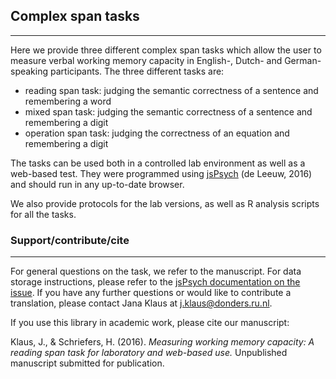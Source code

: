 ## Complex span tasks #
***
Here we provide three different complex span tasks which allow the user to measure verbal working memory capacity in English-, Dutch- and German-speaking participants. The three different tasks are:
- reading span task: judging the semantic correctness of a sentence and remembering a word
- mixed span task: judging the semantic correctness of a sentence and remembering a digit
- operation span task: judging the correctness of an equation and remembering a digit

The tasks can be used both in a controlled lab environment as well as a web-based test. They were programmed using [jsPsych](http://www.jspsych.org/) (de Leeuw, 2016) and should run in any up-to-date browser. 

We also provide protocols for the lab versions, as well as R analysis scripts for all the tasks. 

### Support/contribute/cite #
***
For general questions on the task, we refer to the manuscript. For data storage instructions, please refer to the [jsPsych documentation on the issue](http://docs.jspsych.org/features/data/). If you have any further questions or would like to contribute a translation, please contact Jana Klaus at j.klaus@donders.ru.nl. 

If you use this library in academic work, please cite our manuscript: 

Klaus, J., & Schriefers, H. (2016). *Measuring working memory capacity: A reading span task for laboratory and web-based use.* Unpublished manuscript submitted for publication.
